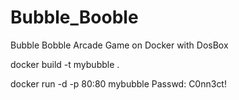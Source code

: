 # Bubble_Booble
Bubble Bobble Arcade Game on Docker with DosBox

docker build -t mybubble .

docker run -d -p 80:80 mybubble
Passwd: C0nn3ct!
